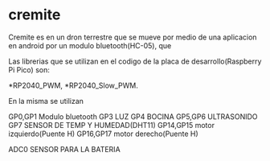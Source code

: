 # cremite

Cremite es en un dron terrestre que se mueve por medio de una aplicacion en android por un modulo bluetooth(HC-05),
que

Las librerias que se utilizan en el codigo de la placa de desarrollo(Raspberry Pi Pico) son:

*RP2040_PWM,
*RP2040_Slow_PWM.

En la misma se utilizan

GP0,GP1 Modulo bluetooth
GP3 LUZ
GP4 BOCINA
GP5,GP6 ULTRASONIDO
GP7 SENSOR DE TEMP Y HUMEDAD(DHT11)
GP14,GP15 motor izquierdo(Puente H)
GP16,GP17 motor derecho(Puente H)

ADC0 SENSOR PARA LA BATERIA







